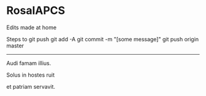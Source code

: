 # RosalAPCS

Edits made at home

Steps to git push
	git add -A
	git commit -m "[some message]"
	git push origin master

---

Audi famam illius.

Solus in hostes ruit

et patriam servavit.